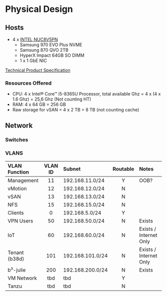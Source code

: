 # Physical Design

## Hosts

* 4 x [INTEL NUC8V5PN](https://www.intel.com/content/www/us/en/support/articles/000055854/intel-nuc.html)
    * Samsung 970 EVO Plus NVME
    * Samsung 870 QVO 2TB
    * HyperX Impact 64GB SO DIMM
    * 1 x 1 GbE NIC

[Technical Product Specification](https://www.intel.com/content/dam/support/us/en/documents/intel-nuc/NUC8v5PN-NUC8v7PN-TechProdSpec.pdf)

### Resources Offered

* CPU: 4 x Intel® Core™ i5-8365U Processor, total available Ghz = 4 x (4 x 1.6 Ghz) = 25,6 Ghz (Not counting HT)
* RAM: 4 x 64 GB = 256 GB
* Raw storage for vSAN = 4 x 2 TB = 8 TB (not counting cache)

## Network

### Switches

### VLANS

| VLAN Function | VLAN ID | Subnet        | Routable | Notes   |
| :------------ |:-------:|:----------------|:--------:|:---------|
| Management    | 11      | 192.168.11.0/24 | Y        | OOB?
| vMotion       | 12      | 192.168.12.0/24 | N        |
| vSAN          | 13      | 192.168.13.0/24 | N        |
| NFS           | 15      | 192.168.15.0/24 | N        |
| Clients       | 0       |192.168.5.0/24   | Y        | 
| VPN Users     | 50      |192.168.50.0/24  | N        | Exists
| IoT           | 60      |192.168.60.0/24  | N        | Exists / Internet Only
| Tenant (b38d) | 101     |192.168.101.0/24 | N        | Exists / Internet Only
| b³-julie      | 200     |192.168.200.0/24 | N        | Exists
| VM Network    | tbd     | tbd             | Y        |
| Tanzu         | tbd     | tbd             | N        |